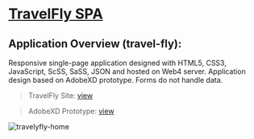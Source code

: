 # [TravelFly SPA](https://in-info-web4.informatics.iupui.edu/~arihardw/homework-ten/#home)
## Application Overview (travel-fly): 
Responsive single-page application designed with HTML5, CSS3, JavaScript, ScSS, SaSS, JSON and hosted on Web4 server. Application design based on AdobeXD prototype. Forms do not handle data. 

> TravelFly Site: [view](https://in-info-web4.informatics.iupui.edu/~arihardw/homework-ten/#home)

> AdobeXD Prototype: [view](https://xd.adobe.com/view/b14c8f9b-eae8-4b8b-b5d3-f58b703b5667-e41f/?fullscreen)

![travelyfly-home](https://user-images.githubusercontent.com/57334884/155585321-ebe500a0-a13a-4a23-8145-b45601bc1f6c.png)
